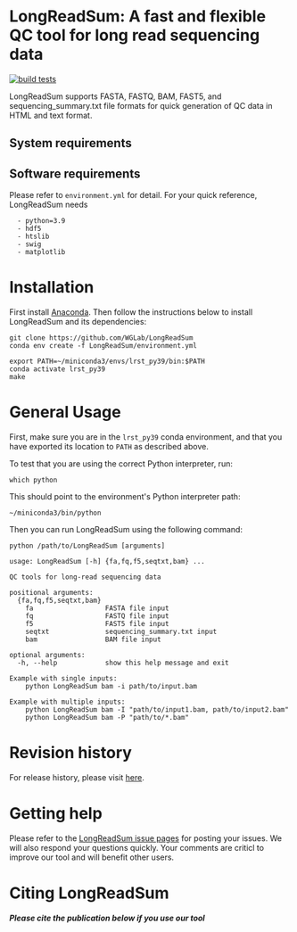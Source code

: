 # LongReadSum: A fast and flexible QC tool for long read sequencing data

[![build tests](https://github.com/WGLab/LongReadSum/actions/workflows/build-test.yml/badge.svg)](https://github.com/WGLab/LongReadSum/actions/workflows/build-test.yml)

LongReadSum supports FASTA, FASTQ, BAM, FAST5, and sequencing_summary.txt file formats for quick generation of QC data in HTML and text format.

## System requirements

## Software requirements
Please refer to `environment.yml` for detail. For your quick reference, LongReadSum needs
```
  - python=3.9
  - hdf5
  - htslib
  - swig
  - matplotlib
```

# Installation
First install [Anaconda](https://www.anaconda.com/). Then follow the instructions below to install LongReadSum and its dependencies:

```
git clone https://github.com/WGLab/LongReadSum
conda env create -f LongReadSum/environment.yml

export PATH=~/miniconda3/envs/lrst_py39/bin:$PATH
conda activate lrst_py39
make

```


# General Usage

First, make sure you are in the `lrst_py39` conda environment, and that you have exported its location to `PATH` as described above.

To test that you are using the correct Python interpreter, run:

`which python`

This should point to the environment's Python interpreter path:

`~/miniconda3/bin/python`

Then you can run LongReadSum using the following command:

`python /path/to/LongReadSum [arguments]`

```
usage: LongReadSum [-h] {fa,fq,f5,seqtxt,bam} ...

QC tools for long-read sequencing data

positional arguments:
  {fa,fq,f5,seqtxt,bam}
    fa                  FASTA file input
    fq                  FASTQ file input
    f5                  FAST5 file input
    seqtxt              sequencing_summary.txt input
    bam                 BAM file input

optional arguments:
  -h, --help            show this help message and exit

Example with single inputs:
	python LongReadSum bam -i path/to/input.bam

Example with multiple inputs:
	python LongReadSum bam -I "path/to/input1.bam, path/to/input2.bam"
	python LongReadSum bam -P "path/to/*.bam"
```


# Revision history
For release history, please visit [here](https://github.com/WGLab/LongReadSum/releases). 

# Getting help
Please refer to the [LongReadSum issue pages](https://github.com/WGLab/LongReadSum/issues) for posting your issues. We will also respond your questions quickly. Your comments are criticl to improve our tool and will benefit other users.

# Citing LongReadSum
***Please cite the publication below if you use our tool***
